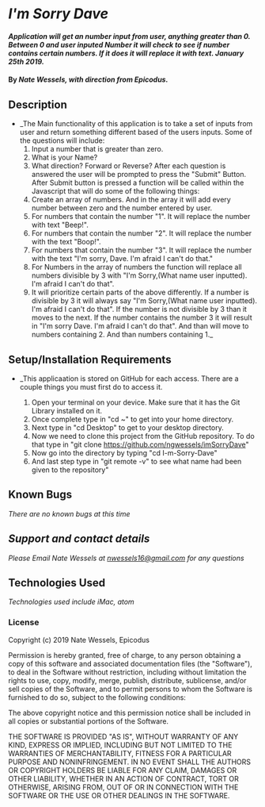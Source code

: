 # _I'm Sorry Dave_

#### _Application will get an  number input from user, anything greater than 0. Between 0 and user inputed Number it will check to see if number contains certain numbers. If it does it will replace it with text. January 25th 2019._

#### By _Nate Wessels, with direction from Epicodus._

## Description

* _The Main functionality of this application is to take a set of inputs from user and return something different based of the users inputs. Some of the questions will include:
  1. Input a number that is greater than zero.
  2. What is your Name?
  3. What direction? Forward or Reverse?
After each question is answered the user will be prompted to press the "Submit" Button. After Submit button is pressed a function will be called within the Javascript that will do some of the following things:
  1. Create an array of numbers. And in the array it will add every number between zero and the number entered by user.
  2. For numbers that contain the number "1". It will replace the number with text "Beep!".
  3. For numbers that contain the number "2". It will replace the number with the text "Boop!".
  4. For numbers that contain the number "3". It will replace the number with the text "I'm sorry, Dave. I'm afraid I can't do that."
  5. For Numbers in the array of numbers the function will replace all numbers divisible by 3 with "I'm Sorry,(What name user inputted). I'm afraid I can't do that".
  6. It will prioritize certain parts of the above differently. If a number is divisible by 3 it will always say "I'm Sorry,(What name user inputted). I'm afraid I can't do that". If the number is not divisible by 3 than it moves to the next. If the number contains the number 3 it will result in "I'm sorry Dave. I'm afraid I can't do that". And than will move to numbers containing 2. And than numbers containing 1._

## Setup/Installation Requirements

* _This applicaation is stored on GitHub for each access. There are a couple things you must first do to access it.

  1. Open your terminal on your device. Make sure that it has the Git Library installed on it.
  2. Once complete type in "cd ~" to get into your home directory.
  3. Next type in "cd Desktop" to get to your desktop directory.
  4. Now we need to clone this project from the GitHub repository. To do that type in "git clone https://github.com/ngwessels/imSorryDave"
  5. Now go into the directory by typing "cd I-m-Sorry-Dave"
  6. And last step type in "git remote -v" to see what name had been given to the repository"

## Known Bugs

_There are no known bugs at this time_

## _Support and contact details_

_Please Email Nate Wessels at nwessels16@gmail.com for any questions_

## Technologies Used

_Technologies used include iMac, atom_

### License

Copyright (c) 2019 Nate Wessels, Epicodus

Permission is hereby granted, free of charge, to any person obtaining a copy of this software and associated documentation files (the "Software"), to deal in the Software without restriction, including without limitation the rights to use, copy, modify, merge, publish, distribute, sublicense, and/or sell copies of the Software, and to permit persons to whom the Software is furnished to do so, subject to the following conditions:

The above copyright notice and this permission notice shall be included in all copies or substantial portions of the Software.

THE SOFTWARE IS PROVIDED "AS IS", WITHOUT WARRANTY OF ANY KIND, EXPRESS OR IMPLIED, INCLUDING BUT NOT LIMITED TO THE WARRANTIES OF MERCHANTABILITY, FITNESS FOR A PARTICULAR PURPOSE AND NONINFRINGEMENT. IN NO EVENT SHALL THE AUTHORS OR COPYRIGHT HOLDERS BE LIABLE FOR ANY CLAIM, DAMAGES OR OTHER LIABILITY, WHETHER IN AN ACTION OF CONTRACT, TORT OR OTHERWISE, ARISING FROM, OUT OF OR IN CONNECTION WITH THE SOFTWARE OR THE USE OR OTHER DEALINGS IN THE SOFTWARE.
